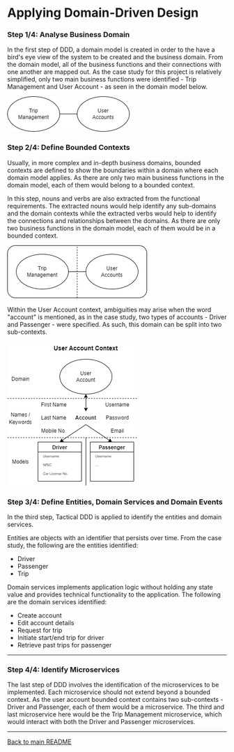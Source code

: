 # Applying Domain-Driven Design 
### **Step 1/4: Analyse Business Domain**
In the first step of DDD, a domain model is created in order to the have a bird's eye view of the system to be created and the business domain. From the domain model, all of the business functions and their connections with one another are mapped out. As the case study for this project is relatively simplified, only two main business functions were identified - Trip Management and User Account - as seen in the domain model below.

![Domain Model](BackRides_App\images\domain_model.png)

### **Step 2/4: Define Bounded Contexts**
Usually, in more complex and in-depth business domains, bounded contexts are defined to show the boundaries within a domain where each domain model applies. As there are only two main business functions in the domain model, each of them would belong to a bounded context.

In this step, nouns and verbs are also extracted from the functional requirements. The extracted nouns would help identify any sub-domains and the domain contexts while the extracted verbs would help to identify the connections and relationships between the domains. As there are only two business functions in the domain model, each of them would be in a bounded context.

![Bounded Contexts](BackRides_App\images\bounded_contexts.png)

Within the User Account context, ambiguities may arise when the word "account" is mentioned, as in the case study, two types of accounts - Driver and Passenger - were specified. As such, this domain can be split into two sub-contexts.

![User Account Context](BackRides_App\images\user_account_context.png)

### **Step 3/4: Define Entities, Domain Services and Domain Events**

In the third step, Tactical DDD is applied to identify the entities and domain services.

Entities are objects with an identifier that persists over time. From the case study, the following are the entities identified:
- Driver
- Passenger
- Trip

Domain services implements application logic without holding any state value and provides technical functionality to the application. The following are the domain services identified:
- Create account
- Edit account details
- Request for trip
- Initiate start/end trip for driver
- Retrieve past trips for passenger

---
### **Step 4/4: Identify Microservices**
The last step of DDD involves the identification of the microservices to be implemented. Each microservice should not extend beyond a bounded context. As the user account bounded context contains two sub-contexts - Driver and Passenger, each of them would be a microservice. The third and last microservice here would be the Trip Management microservice, which would interact with both the Driver and Passenger microservices.

---
[Back to main README](./README.md)